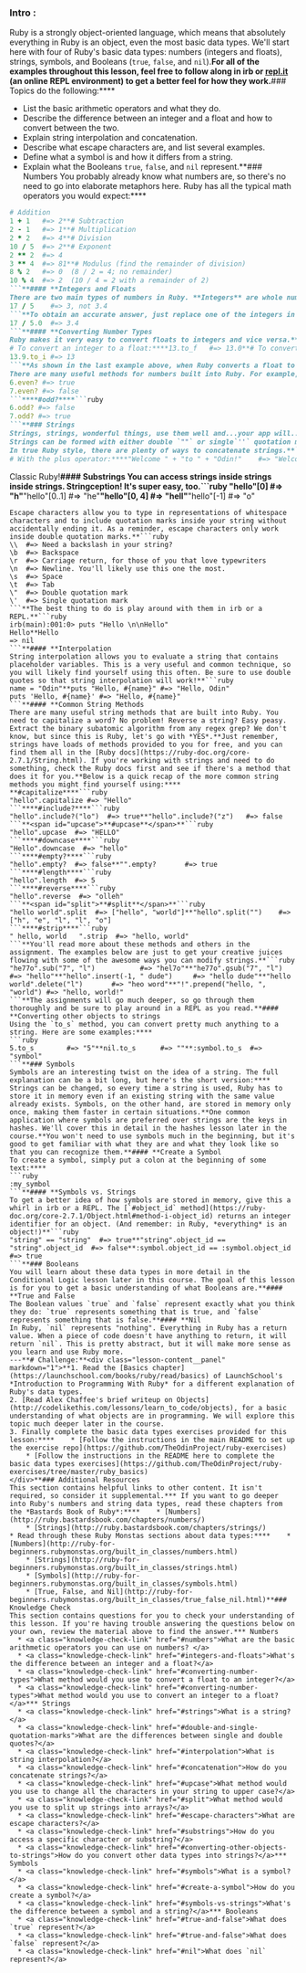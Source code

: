 ### Intro :
>
Ruby is a strongly object-oriented language, which means that absolutely everything in Ruby is an object, even the most basic data types. We'll start here with four of Ruby's basic data types: numbers (integers and floats), strings, symbols, and Booleans (`true`, `false`, and `nil`).**For all of the examples throughout this lesson, feel free to follow along in irb or [repl.it](https://repl.it/languages/ruby) (an online REPL environment) to get a better feel for how they work.**###  Topics
  do the following:****
 - List the basic arithmetic operators and what they do.
 - Describe the difference between an integer and a float and how to convert between the two.
 - Explain string interpolation and concatenation.
 - Describe what escape characters are, and list several examples.
 - Define what a symbol is and how it differs from a string.
 - Explain what the Booleans `true`, `false`, and `nil` represent.**### Numbers
You probably already know what numbers are, so there's no need to go into elaborate metaphors here. Ruby has all the typical math operators you would expect:****
```ruby
# Addition
1 + 1   #=> 2**# Subtraction
2 - 1   #=> 1**# Multiplication
2 * 2   #=> 4**# Division
10 / 5  #=> 2**# Exponent
2 ** 2  #=> 4
3 ** 4  #=> 81**# Modulus (find the remainder of division)
8 % 2   #=> 0  (8 / 2 = 4; no remainder)
10 % 4  #=> 2  (10 / 4 = 2 with a remainder of 2)
```**#### **Integers and Floats
There are two main types of numbers in Ruby. **Integers** are whole numbers, such as 10. **Floats** are numbers that contain a decimal point, such as 10.5, 10.0, or 0.25.**It's important to keep in mind that when doing arithmetic with two integers in Ruby, *the result will always be an integer*.**```ruby
17 / 5    #=> 3, not 3.4
```**To obtain an accurate answer, just replace one of the integers in the expression with a float.**```ruby
17 / 5.0  #=> 3.4
```**#### **Converting Number Types
Ruby makes it very easy to convert floats to integers and vice versa.**```ruby
# To convert an integer to a float:****13.to_f   #=> 13.0**# To convert a float to an integer:****13.0.to_i #=> 13
13.9.to_i #=> 13
```**As shown in the last example above, when Ruby converts a float to an integer, the decimal places are simply cut off. Ruby doesn't do any rounding in this conversion.**#### **Some Useful Number Methods
There are many useful methods for numbers built into Ruby. For example,****#even?****```ruby
6.even? #=> true
7.even? #=> false
```****#odd?****```ruby
6.odd? #=> false
7.odd? #=> true
```**### Strings
Strings, strings, wonderful things, use them well and...your app will...grow wings? Or something.**At first glance, you might think that strings are just a bunch of characters that aren't very useful beyond getting user input and outputting some information to the screen, but like Burt Reynolds passing up the chance to play Han Solo, you'd be wrong. Very wrong. What were you thinking, Burt?**#### **Double and Single Quotation Marks
Strings can be formed with either double `""` or single`''` quotation marks, also known as *string literals*. They are pretty similar, but there are some differences. Specifically, string interpolation and the escape characters that we'll discuss soon both only work inside double quotation marks, not single quotation marks.**#### **Concatenation
In true Ruby style, there are plenty of ways to concatenate strings.**```ruby
# With the plus operator:****"Welcome " + "to " + "Odin!"    #=> "Welcome to Odin!"**# With the shovel operator:****"Welcome " << "to " << "Odin!"  #=> "Welcome to Odin!"**# With the concat method:****"Welcome ".concat("to ").concat("Odin!")  #=> "Welcome to Odin!"
```
Classic Ruby!**#### **Substrings
You can access strings inside strings inside strings. Stringception! It's super easy, too.**```ruby
"hello"[0]      #=> "h"**"hello"[0..1]   #=> "he"**"hello"[0, 4]   #=> "hell"**"hello"[-1]     #=> "o"
```**#### **Escape characters
Escape characters allow you to type in representations of whitespace characters and to include quotation marks inside your string without accidentally ending it. As a reminder, escape characters only work inside double quotation marks.**```ruby
\\  #=> Need a backslash in your string?
\b  #=> Backspace
\r  #=> Carriage return, for those of you that love typewriters
\n  #=> Newline. You'll likely use this one the most.
\s  #=> Space
\t  #=> Tab
\"  #=> Double quotation mark
\'  #=> Single quotation mark
```**The best thing to do is play around with them in irb or a REPL.**```ruby
irb(main):001:0> puts "Hello \n\nHello"
Hello**Hello
=> nil
```**#### **Interpolation
String interpolation allows you to evaluate a string that contains placeholder variables. This is a very useful and common technique, so you will likely find yourself using this often. Be sure to use double quotes so that string interpolation will work!**```ruby
name = "Odin"**puts "Hello, #{name}" #=> "Hello, Odin"
puts 'Hello, #{name}' #=> "Hello, #{name}"
```**#### **Common String Methods
There are many useful string methods that are built into Ruby. You need to capitalize a word? No problem! Reverse a string? Easy peasy. Extract the binary subatomic algorithm from any regex grep? We don't know, but since this is Ruby, let's go with *YES*.**Just remember, strings have loads of methods provided to you for free, and you can find them all in the [Ruby docs](https://ruby-doc.org/core-2.7.1/String.html). If you're working with strings and need to do something, check the Ruby docs first and see if there's a method that does it for you.**Below is a quick recap of the more common string methods you might find yourself using:****
**#capitalize****```ruby
"hello".capitalize #=> "Hello"
```****#include?****```ruby
"hello".include?("lo")  #=> true**"hello".include?("z")   #=> false
```**<span id="upcase">**#upcase**</span>**```ruby
"hello".upcase  #=> "HELLO"
```****#downcase****```ruby
"Hello".downcase  #=> "hello"
```****#empty?****```ruby
"hello".empty?  #=> false**"".empty?       #=> true
```****#length****```ruby
"hello".length  #=> 5
```****#reverse****```ruby
"hello".reverse  #=> "olleh"
```**<span id="split">**#split**</span>**```ruby
"hello world".split  #=> ["hello", "world"]**"hello".split("")    #=> ["h", "e", "l", "l", "o"]
```****#strip****```ruby
" hello, world   ".strip  #=> "hello, world"
```**You'll read more about these methods and others in the assignment. The examples below are just to get your creative juices flowing with some of the awesome ways you can modify strings.**```ruby
"he77o".sub("7", "l")           #=> "hel7o"**"he77o".gsub("7", "l")          #=> "hello"**"hello".insert(-1, " dude")     #=> "hello dude"**"hello world".delete("l")       #=> "heo word"**"!".prepend("hello, ", "world") #=> "hello, world!"
```**The assignments will go much deeper, so go through them thoroughly and be sure to play around in a REPL as you read.**#### **Converting other objects to strings
Using the `to_s` method, you can convert pretty much anything to a string. Here are some examples:****
```ruby
5.to_s        #=> "5"**nil.to_s      #=> ""**:symbol.to_s  #=> "symbol"
```**### Symbols
Symbols are an interesting twist on the idea of a string. The full explanation can be a bit long, but here's the short version:****
Strings can be changed, so every time a string is used, Ruby has to store it in memory even if an existing string with the same value already exists. Symbols, on the other hand, are stored in memory only once, making them faster in certain situations.**One common application where symbols are preferred over strings are the keys in hashes. We'll cover this in detail in the hashes lesson later in the course.**You won't need to use symbols much in the beginning, but it's good to get familiar with what they are and what they look like so that you can recognize them.**#### **Create a Symbol
To create a symbol, simply put a colon at the beginning of some text:****
```ruby
:my_symbol
```**#### **Symbols vs. Strings
To get a better idea of how symbols are stored in memory, give this a whirl in irb or a REPL. The [`#object_id` method](https://ruby-doc.org/core-2.7.1/Object.html#method-i-object_id) returns an integer identifier for an object. (And remember: in Ruby, *everything* is an object!)**```ruby
"string" == "string"  #=> true**"string".object_id == "string".object_id  #=> false**:symbol.object_id == :symbol.object_id    #=> true
```**### Booleans
You will learn about these data types in more detail in the Conditional Logic lesson later in this course. The goal of this lesson is for you to get a basic understanding of what Booleans are.**#### **True and False
The Boolean values `true` and `false` represent exactly what you think they do: `true` represents something that is true, and `false` represents something that is false.**#### **Nil
In Ruby, `nil` represents "nothing". Everything in Ruby has a return value. When a piece of code doesn't have anything to return, it will return `nil`. This is pretty abstract, but it will make more sense as you learn and use Ruby more.
---**# Challenge:**<div class="lesson-content__panel" markdown="1">**1. Read the [Basics chapter](https://launchschool.com/books/ruby/read/basics) of LaunchSchool's *Introduction to Programming With Ruby* for a different explanation of Ruby's data types.
2. [Read Alex Chaffee's brief writeup on Objects](http://codelikethis.com/lessons/learn_to_code/objects), for a basic understanding of what objects are in programming. We will explore this topic much deeper later in the course.
3. Finally complete the basic data types exercises provided for this lesson:****    * [Follow the instructions in the main README to set up the exercise repo](https://github.com/TheOdinProject/ruby-exercises)
    * [Follow the instructions in the README here to complete the basic data types exercises](https://github.com/TheOdinProject/ruby-exercises/tree/master/ruby_basics)
</div>**### Additional Resources
This section contains helpful links to other content. It isn't required, so consider it supplemental.*** If you want to go deeper into Ruby's numbers and string data types, read these chapters from the *Bastards Book of Ruby*:****    * [Numbers](http://ruby.bastardsbook.com/chapters/numbers/)
    * [Strings](http://ruby.bastardsbook.com/chapters/strings/)
* Read through these Ruby Monstas sections about data types:****    * [Numbers](http://ruby-for-beginners.rubymonstas.org/built_in_classes/numbers.html)
    * [Strings](http://ruby-for-beginners.rubymonstas.org/built_in_classes/strings.html)
    * [Symbols](http://ruby-for-beginners.rubymonstas.org/built_in_classes/symbols.html)
    * [True, False, and Nil](http://ruby-for-beginners.rubymonstas.org/built_in_classes/true_false_nil.html)**### Knowledge Check
This section contains questions for you to check your understanding of this lesson. If you're having trouble answering the questions below on your own, review the material above to find the answer.*** Numbers
  * <a class="knowledge-check-link" href="#numbers">What are the basic arithmetic operators you can use on numbers? </a>
  * <a class="knowledge-check-link" href="#integers-and-floats">What's the difference between an integer and a float?</a>
  * <a class="knowledge-check-link" href="#converting-number-types">What method would you use to convert a float to an integer?</a>
  * <a class="knowledge-check-link" href="#converting-number-types">What method would you use to convert an integer to a float?</a>*** Strings
  * <a class="knowledge-check-link" href="#strings">What is a string?</a>
  * <a class="knowledge-check-link" href="#double-and-single-quotation-marks">What are the differences between single and double quotes?</a>
  * <a class="knowledge-check-link" href="#interpolation">What is string interpolation?</a>
  * <a class="knowledge-check-link" href="#concatenation">How do you concatenate strings?</a>
  * <a class="knowledge-check-link" href="#upcase">What method would you use to change all the characters in your string to upper case?</a>
  * <a class="knowledge-check-link" href="#split">What method would you use to split up strings into arrays?</a>
  * <a class="knowledge-check-link" href="#escape-characters">What are escape characters?</a>
  * <a class="knowledge-check-link" href="#substrings">How do you access a specific character or substring?</a>
  * <a class="knowledge-check-link" href="#converting-other-objects-to-strings">How do you convert other data types into strings?</a>*** Symbols
  * <a class="knowledge-check-link" href="#symbols">What is a symbol?</a>
  * <a class="knowledge-check-link" href="#create-a-symbol">How do you create a symbol?</a>
  * <a class="knowledge-check-link" href="#symbols-vs-strings">What's the difference between a symbol and a string?</a>*** Booleans
  * <a class="knowledge-check-link" href="#true-and-false">What does `true` represent?</a>
  * <a class="knowledge-check-link" href="#true-and-false">What does `false` represent?</a>
  * <a class="knowledge-check-link" href="#nil">What does `nil` represent?</a>
